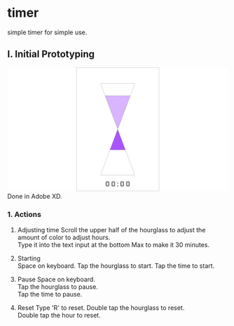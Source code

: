 # timer  
simple timer for simple use.  
## I. Initial Prototyping  
![alt text](prototype/20190217timer.png "Logo Title Text 1")  
Done in Adobe XD.  
### 1. Actions  
  1. Adjusting time
 	  Scroll the upper half of the hourglass to adjust the amount of color to adjust hours.  
    Type it into the text input at the bottom
    Max to make it 30 minutes.   
    
  2. Starting  
    Space on keyboard.
    Tap the hourglass to start.
    Tap the time to start.
    
  3. Pause
    Space on keyboard.  
    Tap the hourglass to pause.  
    Tap the time to pause.
    
  4. Reset
    Type 'R' to reset.
    Double tap the hourglass to reset.  
    Double tap the hour to reset.  
